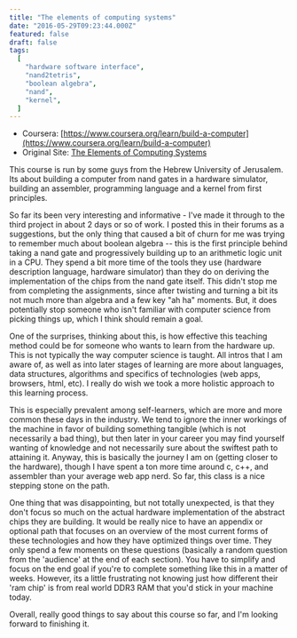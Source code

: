 ```yaml
---
title: "The elements of computing systems"
date: "2016-05-29T09:23:44.000Z"
featured: false
draft: false
tags:
  [
    "hardware software interface",
    "nand2tetris",
    "boolean algebra",
    "nand",
    "kernel",
  ]
---
```


- Coursera:
  [https://www.coursera.org/learn/build-a-computer](https://www.coursera.org/learn/build-a-computer)
- Original Site:
  [The Elements of Computing Systems](http://www.nand2tetris.org/)

This course is run by some guys from the Hebrew University of Jerusalem. Its
about building a computer from nand gates in a hardware simulator, building an
assembler, programming language and a kernel from first principles.

So far its been very interesting and informative - I've made it through to the
third project in about 2 days or so of work. I posted this in their forums as a
suggestions, but the only thing that caused a bit of churn for me was trying to
remember much about boolean algebra -- this is the first principle behind taking
a nand gate and progressively building up to an arithmetic logic unit in a CPU.
They spend a bit more time of the tools they use (hardware description language,
hardware simulator) than they do on deriving the implementation of the chips
from the nand gate itself. This didn't stop me from completing the assignments,
since after twisting and turning a bit its not much more than algebra and a few
key "ah ha" moments. But, it does potentially stop someone who isn't familiar
with computer science from picking things up, which I think should remain a
goal.

One of the surprises, thinking about this, is how effective this teaching method
could be for someone who wants to learn from the hardware up. This is not
typically the way computer science is taught. All intros that I am aware of, as
well as into later stages of learning are more about languages, data structures,
algorithms and specifics of technologies (web apps, browsers, html, etc). I
really do wish we took a more holistic approach to this learning process.

This is especially prevalent among self-learners, which are more and more common
these days in the industry. We tend to ignore the inner workings of the machine
in favor of building something tangible (which is not necessarily a bad thing),
but then later in your career you may find yourself wanting of knowledge and not
necessarily sure about the swiftest path to attaining it. Anyway, this is
basically the journey I am on (getting closer to the hardware), though I have
spent a ton more time around c, c++, and assembler than your average web app
nerd. So far, this class is a nice stepping stone on the path.

One thing that was disappointing, but not totally unexpected, is that they don't
focus so much on the actual hardware implementation of the abstract chips they
are building. It would be really nice to have an appendix or optional path that
focuses on an overview of the most current forms of these technologies and how
they have optimized things over time. They only spend a few moments on these
questions (basically a random question from the 'audience' at the end of each
section). You have to simplify and focus on the end goal if you're to complete
something like this in a matter of weeks. However, its a little frustrating not
knowing just how different their 'ram chip' is from real world DDR3 RAM that
you'd stick in your machine today.

Overall, really good things to say about this course so far, and I'm looking
forward to finishing it.
